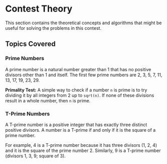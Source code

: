 # Contest Theory

This section contains the theoretical concepts and algorithms that might be useful for solving the problems in this contest.

## Topics Covered

### Prime Numbers

A prime number is a natural number greater than 1 that has no positive divisors other than 1 and itself. The first few prime numbers are 2, 3, 5, 7, 11, 13, 17, 19, 23, 29.

**Primality Test:**
A simple way to check if a number `n` is prime is to try dividing it by all integers from 2 up to `sqrt(n)`. If none of these divisions result in a whole number, then `n` is prime.

### T-Prime Numbers

A T-prime number is a positive integer that has exactly three distinct positive divisors.
A number is a T-prime if and only if it is the square of a prime number.

For example, 4 is a T-prime number because it has three divisors (1, 2, 4) and it is the square of the prime number 2.
Similarly, 9 is a T-prime number (divisors 1, 3, 9; square of 3).